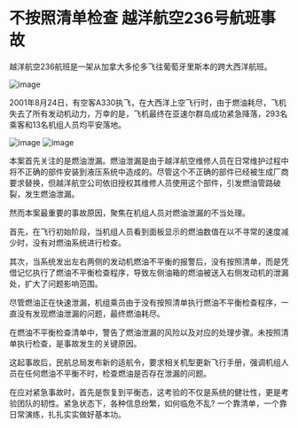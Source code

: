 # 不按照清单检查  越洋航空236号航班事故

越洋航空236航班是一架从加拿大多伦多飞往葡萄牙里斯本的跨大西洋航班。

![image](https://github.com/user-attachments/assets/ed13fe7e-0d62-491f-abe9-095e9acd49c9)


2001年8月24日，有空客A330执飞，在大西洋上空飞行时，由于燃油耗尽，飞机失去了所有发动机动力，万幸的是，飞机最终在亚速尔群岛成功紧急降落，293名乘客和13名机组人员均平安落地。

![image](https://github.com/user-attachments/assets/2dfaa983-c1af-469e-81d8-f3ac288c3d1f)
![image](https://github.com/user-attachments/assets/7410db11-0c91-44e7-8112-be39a9d28ed2)


本案首先关注的是燃油泄漏。燃油泄漏是由于越洋航空维修人员在日常维护过程中将不正确的部件安装到液压系统中造成的。尽管这个不正确的部件已经被生成厂商要求替换，但越洋航空公司依旧授权其维修人员使用这个部件，引发燃油管路破裂，发生燃油泄漏。

然而本案最重要的事故原因，聚焦在机组人员对燃油泄漏的不当处理。

首先，在飞行初始阶段，当机组人员看到面板显示的燃油数值在以不寻常的速度减少时，没有对燃油系统进行检查。

其次，当系统发出左右两侧的发动机燃油不平衡的报警后，没有按照清单，而是凭借记忆执行了燃油不平衡检查程序，导致左侧油箱的燃油被送入右侧发动机的泄漏处，扩大了问题影响范围。

尽管燃油正在快速泄漏，机组乘员由于没有按照清单执行燃油不平衡检查程序，一直没有发现燃油泄漏的问题，最终燃油耗尽。

在燃油不平衡检查清单中，警告了燃油泄漏的风险以及对应的处理步骤。未按照清单执行检查，是事故发生的关键原因。

这起事故后，民航总局发布新的适航令，要求相关机型更新飞行手册，强调机组人员在任何燃油不平衡不时，检查燃油是否存在泄漏的问题。

在应对紧急事故时，首先是恢复到平衡态，这考验的不仅是系统的健壮性，更是考验团队的韧性。紧急状态下，各种信息纷繁，如何临危不乱? 一个靠清单，一个靠日常演练，扎扎实实做好基本功。

